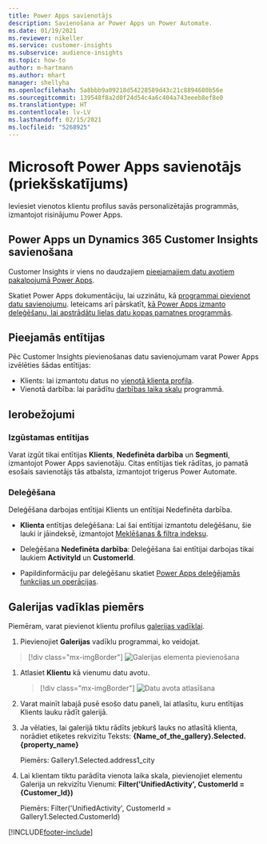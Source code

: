 ```yaml
---
title: Power Apps savienotājs
description: Savienošana ar Power Apps un Power Automate.
ms.date: 01/19/2021
ms.reviewer: nikeller
ms.service: customer-insights
ms.subservice: audience-insights
ms.topic: how-to
author: m-hartmann
ms.author: mhart
manager: shellyha
ms.openlocfilehash: 5a8bbb9a09218d54228589d43c21c8894680b56e
ms.sourcegitcommit: 139548f8a2d0f24d54c4a6c404a743eeeb8ef8e0
ms.translationtype: HT
ms.contentlocale: lv-LV
ms.lasthandoff: 02/15/2021
ms.locfileid: "5268925"
---
```

# <a name="microsoft-power-apps-connector-preview"></a>Microsoft Power Apps savienotājs (priekšskatījums)

Ieviesiet vienotos klientu profilus savās personalizētajās programmās, izmantojot risinājumu Power Apps.

## <a name="connect-power-apps-and-dynamics-365-customer-insights"></a>Power Apps un Dynamics 365 Customer Insights savienošana

Customer Insights ir viens no daudzajiem [pieejamajiem datu avotiem pakalpojumā Power Apps](https://docs.microsoft.com/powerapps/maker/canvas-apps/working-with-data-sources).

Skatiet Power Apps dokumentāciju, lai uzzinātu, kā [programmai pievienot datu savienojumu](https://docs.microsoft.com/powerapps/maker/canvas-apps/add-data-connection). Ieteicams arī pārskatīt, [kā Power Apps izmanto deleģēšanu, lai apstrādātu lielas datu kopas pamatnes programmās](https://docs.microsoft.com/powerapps/maker/canvas-apps/delegation-overview).

## <a name="available-entities"></a>Pieejamās entītijas

Pēc Customer Insights pievienošanas datu savienojumam varat Power Apps izvēlēties šādas entītijas:

- Klients: lai izmantotu datus no [vienotā klienta profila](customer-profiles.md).
- Vienotā darbība: lai parādītu [darbības laika skalu](activities.md) programmā.

## <a name="limitations"></a>Ierobežojumi

### <a name="retrievable-entities"></a>Izgūstamas entītijas

Varat izgūt tikai entītijas **Klients**, **Nedefinēta darbība** un **Segmenti**, izmantojot Power Apps savienotāju. Citas entītijas tiek rādītas, jo pamatā esošais savienotājs tās atbalsta, izmantojot trigerus Power Automate.  

### <a name="delegation"></a>Deleģēšana

Deleģēšana darbojas entītijai Klients un entītijai Nedefinēta darbība. 

- **Klienta** entītijas deleģēšana: Lai šai entītijai izmantotu deleģēšanu, šie lauki ir jāindeksē, izmantojot [Meklēšanas & filtra indeksu](search-filter-index.md).  

- Deleģēšana **Nedefinēta darbība**: Deleģēšana šai entītijai darbojas tikai laukiem **ActivityId** un **CustomerId**.  

- Papildinformāciju par deleģēšanu skatiet [Power Apps deleģējamās funkcijas un operācijas](https://docs.microsoft.com/connectors/commondataservice/#power-apps-delegable-functions-and-operations-for-the-cds-for-apps). 

## <a name="example-gallery-control"></a>Galerijas vadīklas piemērs

Piemēram, varat pievienot klientu profilus [galerijas vadīklai](https://docs.microsoft.com/powerapps/maker/canvas-apps/add-gallery).

1. Pievienojiet **Galerijas** vadīklu programmai, ko veidojat.

> [!div class="mx-imgBorder"]
> ![Galerijas elementa pievienošana](media/connector-powerapps9.png "Galerijas elementa pievienošana")

1. Atlasiet **Klientu** kā vienumu datu avotu.

    > [!div class="mx-imgBorder"]
    > ![Datu avota atlasīšana](media/choose-datasource-powerapps.png "Datu avota atlasīšana")

1. Varat mainīt labajā pusē esošo datu paneli, lai atlasītu, kuru entītijas Klients lauku rādīt galerijā.

1. Ja vēlaties, lai galerijā tiktu rādīts jebkurš lauks no atlasītā klienta, norādiet etiķetes rekvizītu Teksts: **{Name_of_the_gallery}.Selected.{property_name}**

    Piemērs: Gallery1.Selected.address1_city

1. Lai klientam tiktu parādīta vienota laika skala, pievienojiet elementu Galerija un rekvizītu Vienumi: **Filter('UnifiedActivity', CustomerId = {Customer_Id})**

    Piemērs: Filter('UnifiedActivity', CustomerId = Gallery1.Selected.CustomerId)


[!INCLUDE[footer-include](../includes/footer-banner.md)]